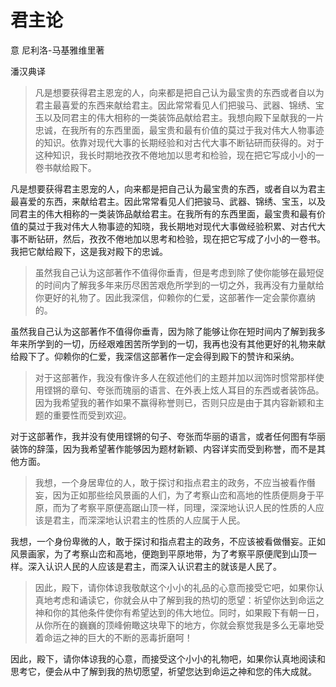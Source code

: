 # 君主论

意 尼利洛-马基雅维里著

潘汉典译

> 凡是想要获得君主恩宠的人，向来都是把自己认为最宝贵的东西或者自以为君主最喜爱的东西来献给君主。因此常常看见人们把骏马、武器、锦绣、宝玉以及同君主的伟大相称的一类装饰品献给君主。我想向殿下呈献我的一片忠诚，在我所有的东西里面，最宝贵和最有价值的莫过于我对伟大人物事迹的知识。依靠对现代大事的长期经验和对古代大事不断钻研而获得的。对于这种知识，我长时期地孜孜不倦地加以思考和检验，现在把它写成小小的一卷书献给殿下。

凡是想要获得君主恩宠的人，向来都是把自己认为最宝贵的东西，或者自以为君主最喜爱的东西，来献给君主。因此常常看见人们把骏马、武器、锦绣、宝玉，以及同君主的伟大相称的一类装饰品献给君主。在我所有的东西里面，最宝贵和最有价值的莫过于我对伟大人物事迹的知晓，我长期地对现代大事做经验积累、对古代大事不断钻研，然后，孜孜不倦地加以思考和检验，现在把它写成了小小的一卷书。我把它献给殿下，这是我对殿下的忠诚。

> 虽然我自己认为这部著作不值得你垂青，但是考虑到除了使你能够在最短促的时间内了解我多年来历尽困苦艰危所学到的一切之外，我再没有力量献给你更好的礼物了。因此我深信，仰赖你的仁爱，这部著作一定会蒙你嘉纳的。

虽然我自己认为这部著作不值得你垂青，因为除了能够让你在短时间内了解到我多年来所学到的一切，历经艰难困苦所学到的一切，我再也没有其他更好的礼物来献给殿下了。仰赖你的仁爱，我深信这部著作一定会得到殿下的赞许和采纳。

> 对于这部著作，我没有像许多人在叙述他们的主题并加以润饰时惯常那样使用铿锵的章句、夸张而瑰丽的语言、在外表上炫人耳目的东西或者装饰品。因为我希望我的著作如果不赢得称誉则已，否则只应是由于其内容新颖和主题的重要性而受到欢迎。

对于这部著作，我并没有使用铿锵的句子、夸张而华丽的语言，或者任何图有华丽装饰的辞藻，因为我希望著作能够因为题材新颖、内容详实而受到称誉，而不是其他方面。

> 我想，一个身居卑位的人，敢于探讨和指点君主的政务，不应当被看作僭妄，因为正如那些绘风景画的人们，为了考察山峦和高地的性质便厕身于平原，而为了考察平原便高踞山顶一样，同理，深深地认识人民的性质的人应该是君主，而深深地认识君主的性质的人应属于人民。

我想，一个身份卑微的人，敢于探讨和指点君主的政务，不应该被看做僭妄。正如风景画家，为了考察山峦和高地，便跑到平原地带，为了考察平原便爬到山顶一样。深入认识人民的人应该是君主，而深入认识君主的就该是人民了。

> 因此，殿下，请你体谅我敬献这个小小的礼品的心意而接受它吧，如果你认真地考虑和诵读它，你就会从中了解到我的热切的愿望：祈望你达到命运之神和你的其他条件使你有希望达到的伟大地位。同时，如果殿下有朝一日，从你所在的巍巍的顶峰俯瞰这块卑下的地方，你就会察觉我是多么无辜地受着命运之神的巨大的不断的恶毒折磨呵！

因此，殿下，请你体谅我的心意，而接受这个小小的礼物吧，如果你认真地阅读和思考它，便会从中了解到我的热切愿望，祈望您达到命运之神和您的伟大成就。
